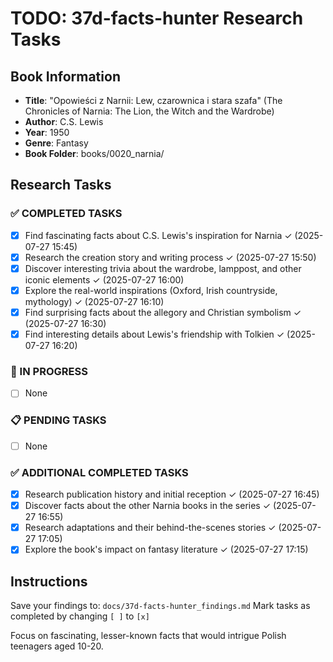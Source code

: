 # TODO: 37d-facts-hunter Research Tasks

## Book Information
- **Title**: "Opowieści z Narnii: Lew, czarownica i stara szafa" (The Chronicles of Narnia: The Lion, the Witch and the Wardrobe)
- **Author**: C.S. Lewis
- **Year**: 1950
- **Genre**: Fantasy
- **Book Folder**: books/0020_narnia/

## Research Tasks

### ✅ COMPLETED TASKS
- [x] Find fascinating facts about C.S. Lewis's inspiration for Narnia ✓ (2025-07-27 15:45)
- [x] Research the creation story and writing process ✓ (2025-07-27 15:50)
- [x] Discover interesting trivia about the wardrobe, lamppost, and other iconic elements ✓ (2025-07-27 16:00)
- [x] Explore the real-world inspirations (Oxford, Irish countryside, mythology) ✓ (2025-07-27 16:10)
- [x] Find surprising facts about the allegory and Christian symbolism ✓ (2025-07-27 16:30)
- [x] Find interesting details about Lewis's friendship with Tolkien ✓ (2025-07-27 16:20)

### 🔄 IN PROGRESS
- [ ] None

### 📋 PENDING TASKS
- [ ] None

### ✅ ADDITIONAL COMPLETED TASKS
- [x] Research publication history and initial reception ✓ (2025-07-27 16:45)
- [x] Discover facts about the other Narnia books in the series ✓ (2025-07-27 16:55)
- [x] Research adaptations and their behind-the-scenes stories ✓ (2025-07-27 17:05)
- [x] Explore the book's impact on fantasy literature ✓ (2025-07-27 17:15)

## Instructions
Save your findings to: `docs/37d-facts-hunter_findings.md`
Mark tasks as completed by changing `[ ]` to `[x]`

Focus on fascinating, lesser-known facts that would intrigue Polish teenagers aged 10-20.